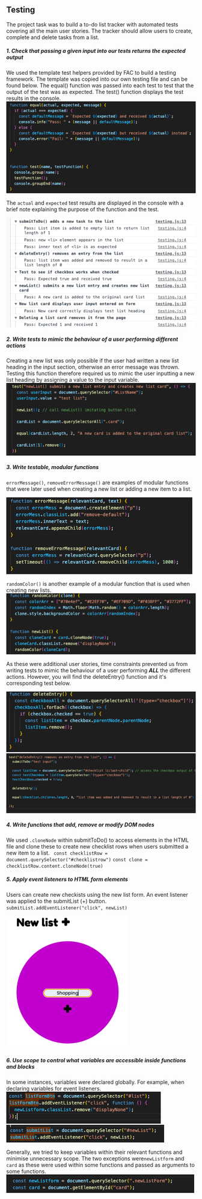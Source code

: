 ## Testing

The project task was to build a to-do list tracker with automated tests covering all the main user stories. The tracker should allow users to create, complete and delete tasks from a list.


##### 1. Check that passing a given input into our tests returns the expected output

We used the template test helpers provided by FAC to build a testing framework. The template was copied into our own testing file and can be found below. The equal() function was passed into each test to test that the output of the test was as expected. The test() function displays the test results in the console.
![equal() and test() functions](/Images/TESTING/equal()%2Btest().png)

The `actual` and `expected` test results are displayed in the console with a brief note explaining the purpose of the function and the test.

![console test results](/Images/TESTING/console.png)


##### 2. Write tests to mimic the behaviour of a user performing different actions

Creating a new list was only possible if the user had written a new list heading in the input section, otherwise an error message was thrown. Testing this function therefore required us to mimic the user inputting  a new list heading by assigning a value to the input variable.
![newList() test](/Images/TESTING/newList()test.png)  

##### 3. Write testable, modular functions

``errorMessage()``, ``removeErrorMessage()`` are examples of modular functions that were later used when creating a new list or adding a new item to a list.

![error functions](/Images/TESTING/error().png)

``randomColor()`` is another example of a modular function that is used when creating new lists.
![randomColor()](/Images/TESTING/randomColor().png)

As these were additional user stories, time constraints prevented us from writing tests to mimic the behaviour of a user performing ***ALL*** the different actions. However, you will find the deleteEntry() function and it's corresponding test below.

![deleteEntry()](/Images/TESTING/deleteEntry().png)
![deleteEntry() test](/Images/TESTING/deleteEntry()test.png)

##### 4. Write functions that add, remove or modify DOM nodes

We used ``.cloneNode`` within submitToDo() to access elements in the HTML file and clone these to create new checklist rows when users submitted a new item to a list.
`` const checklistRow = document.querySelector("#checklistrow")``
`` const clone = checklistRow.content.cloneNode(true) `` 

##### 5. Apply event listeners to HTML form elements

Users can create new checkists using the new list form. An event listener was applied to the submitList (+) button.
`` submitList.addEventListener("click", newList) ``

![form UI](/Images/TESTING/FormUI.png)

##### 6. Use scope to control what variables are accessible inside functions and blocks

In some instances, variables were declared globally. For example, when declaring variables for event listeners.
![listFormBtn event listener](/Images/TESTING/listFormBtn.png)
![submit list event listener](/Images/TESTING/SubmitList%20.png)

Generally, we tried to keep variables within their relevant functions and minimise unnecessary scope. The two exceptions were``newListform`` and ``card`` as these were used within some functions and passed as arguments to some functions.
![global variables](/Images/TESTING/Global.png)

<!-- 7. Use CSS grid to create complex layouts

8. Use CSS grid to make layouts that adapt to the viewport size -->